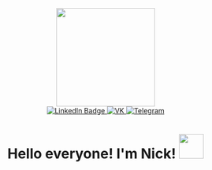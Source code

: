<div id="header" align="center">
  <img src="https://media.giphy.com/media/QDjpIL6oNCVZ4qzGs7/giphy.gif" width="200"/>
  <div id="badges">
    <a href="https://www.linkedin.com/in/mikita000/">
      <img src="https://img.shields.io/badge/LinkedIn-blue?style=for-the-badge&logo=linkedin&logoColor=white" alt="LinkedIn Badge"/>
    </a>
    <a href="https://vk.com/n1_ta">
      <img src="https://img.shields.io/badge/vk-blue?style=for-the-badge&logo=vk&logoColor=white" alt=VK Badge"/>
    </a>
    <a href="https://t.me/N1ck08">
      <img src="https://img.shields.io/badge/Telegram-blue?style=for-the-badge&logo=telegram&logoColor=white" alt=Telegram Badge"/>
    </a>
  </div>
  <h1>
    Hello everyone! I'm Nick!
    <img src="https://encrypted-tbn0.gstatic.com/images?q=tbn:ANd9GcSvHoN3hiT_KTUG0QsBz3enF5nmKS7IzGbQGw&usqp=CAU" width="50px"/>
  </h1>
</div>

